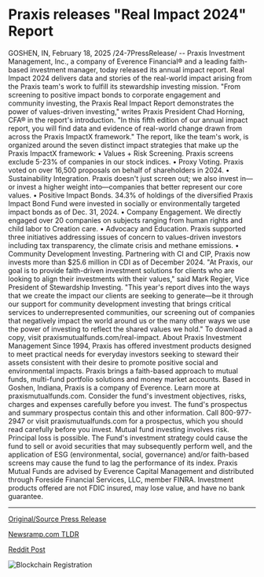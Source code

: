# Praxis releases "Real Impact 2024" Report

GOSHEN, IN, February 18, 2025 /24-7PressRelease/ -- Praxis Investment Management, Inc., a company of Everence Financial® and a leading faith-based investment manager, today released its annual impact report. Real Impact 2024 delivers data and stories of the real-world impact arising from the Praxis team's work to fulfill its stewardship investing mission.   "From screening to positive impact bonds to corporate engagement and community investing, the Praxis Real Impact Report demonstrates the power of values-driven investing," writes Praxis President Chad Horning, CFA® in the report's introduction. "In this fifth edition of our annual impact report, you will find data and evidence of real-world change drawn from across the Praxis ImpactX framework."  The report, like the team's work, is organized around the seven distinct impact strategies that make up the Praxis ImpactX framework:   •	Values + Risk Screening. Praxis screens exclude 5-23% of companies in our stock indices. •	Proxy Voting. Praxis voted on over 16,500 proposals on behalf of shareholders in 2024.  •	Sustainability Integration. Praxis doesn't just screen out; we also invest in—or invest a higher weight into—companies that better represent our core values. •	Positive Impact Bonds. 34.3% of holdings of the diversified Praxis Impact Bond Fund were invested in socially or environmentally targeted impact bonds as of Dec. 31, 2024.  •	Company Engagement. We directly engaged over 20 companies on subjects ranging from human rights and child labor to Creation care. •	Advocacy and Education. Praxis supported three initiatives addressing issues of concern to values-driven investors including tax transparency, the climate crisis and methane emissions. •	Community Development Investing. Partnering with CI and CIP, Praxis now invests more than $25.6 million in CDI as of December 2024.  "At Praxis, our goal is to provide faith-driven investment solutions for clients who are looking to align their investments with their values," said Mark Regier, Vice President of Stewardship Investing. "This year's report dives into the ways that we create the impact our clients are seeking to generate—be it through our support for community development investing that brings critical services to underrepresented communities, our screening out of companies that negatively impact the world around us or the many other ways we use the power of investing to reflect the shared values we hold."   To download a copy, visit praxismutualfunds.com/real-impact.  About Praxis Investment Management Since 1994, Praxis has offered investment products designed to meet practical needs for everyday investors seeking to steward their assets consistent with their desire to promote positive social and environmental impacts. Praxis brings a faith-based approach to mutual funds, multi-fund portfolio solutions and money market accounts. Based in Goshen, Indiana, Praxis is a company of Everence. Learn more at praxismutualfunds.com.  Consider the fund's investment objectives, risks, charges and expenses carefully before you invest. The fund's prospectus and summary prospectus contain this and other information. Call 800-977-2947 or visit praxismutualfunds.com for a prospectus, which you should read carefully before you invest.   Mutual fund investing involves risk. Principal loss is possible. The Fund's investment strategy could cause the fund to sell or avoid securities that may subsequently perform well, and the application of ESG (environmental, social, governance) and/or faith-based screens may cause the fund to lag the performance of its index.  Praxis Mutual Funds are advised by Everence Capital Management and distributed through Foreside Financial Services, LLC, member FINRA. Investment products offered are not FDIC insured, may lose value, and have no bank guarantee. 

---

[Original/Source Press Release](https://www.24-7pressrelease.com/press-release/519797/praxis-releases-real-impact-2024-report)
                    

[Newsramp.com TLDR](https://newsramp.com/curated-news/praxis-investment-management-unveils-real-impact-2024-report-showcasing-stewardship-investing-success/6e6a85747bf714a3c51fbdbe85b4c23b) 

 



[Reddit Post](https://www.reddit.com/r/newsramp/comments/1itdzpr/praxis_investment_management_unveils_real_impact/) 



![Blockchain Registration](https://cdn.newsramp.app/24-7PressRelease/qrcode/252/19/wallgcqm.webp)